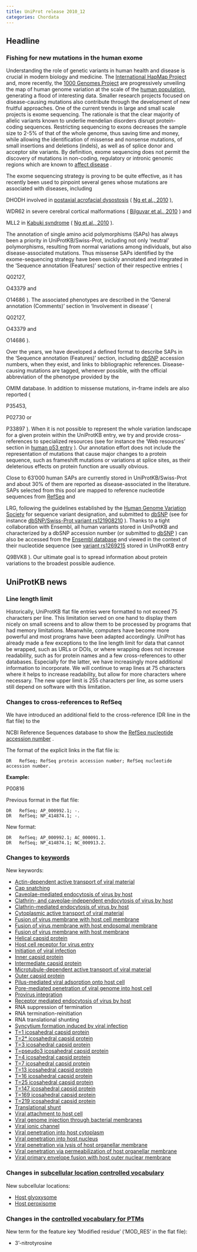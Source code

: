 ```yaml
---
title: UniProt release 2010_12
categories: Chordata
---
```


## Headline

### Fishing for new mutations in the human exome

Understanding the role of genetic variants in human health and disease is crucial in modern biology and medicine. The [International HapMap Project](http://hapmap.ncbi.nlm.nih.gov/index.html.en) and, more recently, the [1000 Genomes Project](http://www.1000genomes.org/) are progressively unveiling the map of human genome variation at the scale of the [human population](http://www.ncbi.nlm.nih.gov/pubmed/20981092), generating a flood of interesting data. Smaller research projects focused on disease-causing mutations also contribute through the development of new fruitful approaches. One of the current trends in large and small scale projects is exome sequencing. The rationale is that the clear majority of allelic variants known to underlie mendelian disorders disrupt protein-coding sequences. Restricting sequencing to exons decreases the sample size to 2-5% of that of the whole genome, thus saving time and money, while allowing the identification of missense and nonsense mutations, of small insertions and deletions (indels), as well as of splice donor and acceptor site variants. By definition, exome sequencing does not permit the discovery of mutations in non-coding, regulatory or intronic genomic regions which are known to [affect disease](http://www.ncbi.nlm.nih.gov/pubmed/20506564) .

The exome sequencing strategy is proving to be quite effective, as it has recently been used to pinpoint several genes whose mutations are associated with diseases, including

DHODH involved in [postaxial acrofacial dysostosis](http://www.ncbi.nlm.nih.gov/omim/263750 "POADS") ( [Ng et al., 2010](http://www.ncbi.nlm.nih.gov/pubmed/19915526) ),

WDR62 in severe cerebral cortical malformations ( [Bilguvar et al., 2010](http://www.ncbi.nlm.nih.gov/pubmed/20729831) ) and

MLL2 in [Kabuki syndrome](http://www.ncbi.nlm.nih.gov/omim/147920 "KABS") ( [Ng et al., 2010](http://www.ncbi.nlm.nih.gov/pubmed/20711175) ).

The annotation of single amino acid polymorphisms (SAPs) has always been a priority in UniProtKB/Swiss-Prot, including not only ‘neutral’ polymorphisms, resulting from normal variations among individuals, but also disease-associated mutations. Thus missense SAPs identified by the exome-sequencing strategy have been quickly annotated and integrated in the ‘Sequence annotation (Features)’ section of their respective entries (

Q02127,

O43379 and

O14686 ). The associated phenotypes are described in the ‘General annotation (Comments)’ section in ‘Involvement in disease’ (

Q02127,

O43379 and

O14686 ).

Over the years, we have developed a defined format to describe SAPs in the ‘Sequence annotation (Features)’ section, including [dbSNP](http://www.ncbi.nlm.nih.gov/projects/SNP/) accession numbers, when they exist, and links to bibliographic references. Disease-causing mutations are tagged, whenever possible, with the official abbreviation of the phenotype provided by the

OMIM database. In addition to missense mutations, in-frame indels are also reported (

P35453,

P02730 or

P33897 ). When it is not possible to represent the whole variation landscape for a given protein within the UniProtKB entry, we try and provide cross-references to specialized resources (see for instance the ‘Web resources’ section in [human p53 entry](http://www.uniprot.org/uniprot/P04637#section_web) ). Our annotation effort does not include the representation of mutations that cause major changes to a protein sequence, such as frameshift mutations or variations at splice sites, as their deleterious effects on protein function are usually obvious.

Close to 63’000 human SAPs are currently stored in UniProtKB/Swiss-Prot and about 30% of them are reported as disease-associated in the literature. SAPs selected from this pool are mapped to reference nucleotide sequences from [RefSeq](http://www.ncbi.nlm.nih.gov/RefSeq/) and

LRG, following the guidelines established by the [Human Genome Variation Society](http://www.hgvs.org/) for sequence variant designation, and submitted to [dbSNP](http://www.ncbi.nlm.nih.gov/projects/SNP/) (see for instance [dbSNP/Swiss-Prot variant rs121908210](http://www.ncbi.nlm.nih.gov/SNP/snp_ref.cgi?rs=121908210) ). Thanks to a tight collaboration with Ensembl, all human variants stored in UniProtKB and characterized by a dbSNP accession number (or submitted to [dbSNP](http://www.ncbi.nlm.nih.gov/projects/SNP/) ) can also be accessed from the [Ensembl database](http://www.ensembl.org/) and viewed in the context of their nucleotide sequence (see [variant rs1269215](http://www.ensembl.org/Homo_sapiens/Variation/Summary?r=19:36037396-36038396;v=rs1269215;vdb=variation;vf=19465159) stored in UniProtKB entry

Q9BVK8 ). Our ultimate goal is to spread information about protein variations to the broadest possible audience.

## UniProtKB news

### Line length limit

Historically, UniProtKB flat file entries were formatted to not exceed 75 characters per line. This limitation served on one hand to display them nicely on small screens and to allow them to be processed by programs that had memory limitations. Meanwhile, computers have become more powerful and most programs have been adapted accordingly. UniProt has already made a few exceptions to the line length limit for data that cannot be wrapped, such as URLs or DOIs, or where wrapping does not increase readability, such as for protein names and a few cross-references to other databases. Especially for the latter, we have increasingly more additional information to incorporate. We will continue to wrap lines at 75 characters where it helps to increase readability, but allow for more characters where necessary. The new upper limit is 255 characters per line, as some users still depend on software with this limitation.

### Changes to cross-references to RefSeq

We have introduced an additional field to the cross-reference (DR line in the flat file) to the

NCBI Reference Sequences database to show the [RefSeq nucleotide accession number](http://www.ncbi.nlm.nih.gov/refseq/key.html#accession) .

The format of the explicit links in the flat file is:

    DR   RefSeq; RefSeq protein accession number; RefSeq nucleotide accession number.

**Example:**

P00816

Previous format in the flat file:

    DR   RefSeq; AP_000992.1; -.
    DR   RefSeq; NP_414874.1; -.

New format:

    DR   RefSeq; AP_000992.1; AC_000091.1.
    DR   RefSeq; NP_414874.1; NC_000913.2.

### Changes to [keywords](https://ftp.uniprot.org/pub/databases/uniprot/current_release/knowledgebase/complete/docs/?keywlist)

New keywords:

-   [Actin-dependent active transport of viral material](http://www.uniprot.org/keywords/KW-1178)
-   [Cap snatching](http://www.uniprot.org/keywords/KW-1157)
-   [Caveolae-mediated endocytosis of virus by host](http://www.uniprot.org/keywords/KW-1166)
-   [Clathrin- and caveolae-independent endocytosis of virus by host](http://www.uniprot.org/keywords/KW-1167)
-   [Clathrin-mediated endocytosis of virus by host](http://www.uniprot.org/keywords/KW-1165)
-   [Cytoplasmic active transport of viral material](http://www.uniprot.org/keywords/KW-1176)
-   [Fusion of virus membrane with host cell membrane](http://www.uniprot.org/keywords/KW-1169)
-   [Fusion of virus membrane with host endosomal membrane](http://www.uniprot.org/keywords/KW-1170)
-   [Fusion of virus membrane with host membrane](http://www.uniprot.org/keywords/KW-1168)
-   [Helical capsid protein](http://www.uniprot.org/keywords/KW-1139)
-   [Host cell receptor for virus entry](http://www.uniprot.org/keywords/KW-1183)
-   [Initiation of viral infection](http://www.uniprot.org/keywords/KW-1160)
-   [Inner capsid protein](http://www.uniprot.org/keywords/KW-1153)
-   [Intermediate capsid protein](http://www.uniprot.org/keywords/KW-1154)
-   [Microtubule-dependent active transport of viral material](http://www.uniprot.org/keywords/KW-1177)
-   [Outer capsid protein](http://www.uniprot.org/keywords/KW-1152)
-   [Pilus-mediated viral adsorption onto host cell](http://www.uniprot.org/keywords/KW-1175)
-   [Pore-mediated penetration of viral genome into host cell](http://www.uniprot.org/keywords/KW-1172)
-   [Provirus integration](http://www.uniprot.org/keywords/KW-1179)
-   [Receptor mediated endocytosis of virus by host](http://www.uniprot.org/keywords/KW-1164)
-   RNA suppression of termination
-   RNA termination-reinitiation
-   RNA translational shunting
-   [Syncytium formation induced by viral infection](http://www.uniprot.org/keywords/KW-1180)
-   [T=1 icosahedral capsid protein](http://www.uniprot.org/keywords/KW-1140)
-   [T=2\* icosahedral capsid protein](http://www.uniprot.org/keywords/KW-1141)
-   [T=3 icosahedral capsid protein](http://www.uniprot.org/keywords/KW-1142)
-   [T=pseudo3 icosahedral capsid protein](http://www.uniprot.org/keywords/KW-1143)
-   [T=4 icosahedral capsid protein](http://www.uniprot.org/keywords/KW-1144)
-   [T=7 icosahedral capsid protein](http://www.uniprot.org/keywords/KW-1145)
-   [T=13 icosahedral capsid protein](http://www.uniprot.org/keywords/KW-1146)
-   [T=16 icosahedral capsid protein](http://www.uniprot.org/keywords/KW-1147)
-   [T=25 icosahedral capsid protein](http://www.uniprot.org/keywords/KW-1148)
-   [T=147 icosahedral capsid protein](http://www.uniprot.org/keywords/KW-1149)
-   [T=169 icosahedral capsid protein](http://www.uniprot.org/keywords/KW-1150)
-   [T=219 icosahedral capsid protein](http://www.uniprot.org/keywords/KW-1151)
-   [Translational shunt](http://www.uniprot.org/keywords/KW-1155)
-   [Viral attachment to host cell](http://www.uniprot.org/keywords/KW-1161)
-   [Viral genome injection through bacterial membranes](http://www.uniprot.org/keywords/KW-1171)
-   [Viral ionic channel](http://www.uniprot.org/keywords/KW-1182)
-   [Viral penetration into host cytoplasm](http://www.uniprot.org/keywords/KW-1162)
-   [Viral penetration into host nucleus](http://www.uniprot.org/keywords/KW-1163)
-   [Viral penetration via lysis of host organellar membrane](http://www.uniprot.org/keywords/KW-1174)
-   [Viral penetration via permeabilization of host organellar membrane](http://www.uniprot.org/keywords/KW-1173)
-   [Viral primary envelope fusion with host outer nuclear membrane](http://www.uniprot.org/keywords/KW-1181)

### Changes in [subcellular location controlled vocabulary](https://ftp.uniprot.org/pub/databases/uniprot/current_release/knowledgebase/complete/docs/?subcell)

New subcellular locations:

-   [Host glyoxysome](http://www.uniprot.org/locations/SL-0474)
-   [Host peroxisome](http://www.uniprot.org/locations/SL-0475)

### Changes in the [controlled vocabulary for PTMs](https://ftp.uniprot.org/pub/databases/uniprot/current_release/knowledgebase/complete/docs/ptmlist)

New term for the feature key ‘Modified residue’ (‘MOD\_RES’ in the flat file):

-   3’-nitrotyrosine
